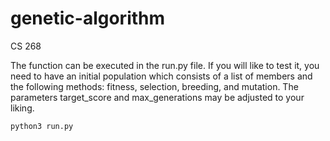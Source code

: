 # genetic-algorithm
CS 268

The function can be executed in the run.py file. If you will like
 to test it, you need to have an initial population which 
  consists of a list of members and 
 the following methods: fitness, selection, breeding, and 
 mutation. The parameters target_score and max_generations may
  be adjusted to your liking.
  
```
python3 run.py
```